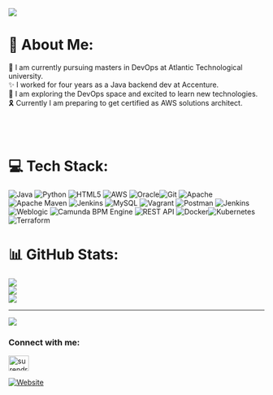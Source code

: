 ![](https://github.com/Surendran17/Private-Bag/blob/master/hello-world.gif)

# 💫 About Me:
:confetti_ball: I am currently pursuing masters in DevOps at Atlantic Technological university. 
 <br> :sparkles: I worked for four years as a Java backend dev at Accenture.
 <br> :sparkler: I am exploring the DevOps space and excited to learn new technologies.
<br> :reminder_ribbon: Currently I am preparing to get certified as AWS solutions architect.<br><br><br><br>


# 💻 Tech Stack:
![Java](https://img.shields.io/badge/java-%23ED8B00.svg?style=for-the-badge&logo=java&logoColor=white) ![Python](https://img.shields.io/badge/python-3670A0?style=for-the-badge&logo=python&logoColor=ffdd54) ![HTML5](https://img.shields.io/badge/html5-%23E34F26.svg?style=for-the-badge&logo=html5&logoColor=white) ![AWS](https://img.shields.io/badge/AWS-%23FF9900.svg?style=for-the-badge&logo=amazon-aws&logoColor=white) ![Oracle](https://img.shields.io/badge/Oracle-F80000?style=for-the-badge&logo=oracle&logoColor=white)![Git](https://img.shields.io/badge/Oracle-F80000?style=for-the-badge&logo=oracle&logoColor=white)   ![Apache](https://img.shields.io/badge/apache-%23D42029.svg?style=for-the-badge&logo=apache&logoColor=white) ![Apache Maven](https://img.shields.io/badge/Apache%20Maven-C71A36?style=for-the-badge&logo=Apache%20Maven&logoColor=white) ![Jenkins](https://img.shields.io/badge/jenkins-%232C5263.svg?style=for-the-badge&logo=jenkins&logoColor=white) ![MySQL](https://img.shields.io/badge/mysql-%2300f.svg?style=for-the-badge&logo=mysql&logoColor=white) ![Vagrant](https://img.shields.io/badge/vagrant-%231563FF.svg?style=for-the-badge&logo=vagrant&logoColor=white) ![Postman](https://img.shields.io/badge/Postman-FF6C37?style=for-the-badge&logo=postman&logoColor=white) ![Jenkins](https://img.shields.io/badge/java-%23ED8B00.svg?style=for-the-badge&logo=java&logoColor=white)![Weblogic](https://img.shields.io/badge/python-3670A0?style=for-the-badge&logo=python&logoColor=ffdd54) ![Camunda BPM Engine](https://img.shields.io/badge/html5-%23E34F26.svg?style=for-the-badge&logo=html5&logoColor=white) ![REST API](https://img.shields.io/badge/AWS-%23FF9900.svg?style=for-the-badge&logo=amazon-aws&logoColor=white) ![Docker](https://img.shields.io/badge/Oracle-F80000?style=for-the-badge&logo=oracle&logoColor=white)![Kubernetes](https://img.shields.io/badge/Oracle-F80000?style=for-the-badge&logo=oracle&logoColor=white) ![Terraform](https://img.shields.io/badge/Oracle-F80000?style=for-the-badge&logo=oracle&logoColor=white)  


# 📊 GitHub Stats:
![](https://github-readme-stats.vercel.app/api?username=surendran17&theme=blue-green&hide_border=true&include_all_commits=false&count_private=false)<br/>
![](https://github-readme-streak-stats.herokuapp.com/?user=surendran17&theme=blue-green&hide_border=true)<br/>
![](https://github-readme-stats.vercel.app/api/top-langs/?username=surendran17&theme=blue-green&hide_border=true&include_all_commits=false&count_private=false&layout=compact)

---
[![](https://visitcount.itsvg.in/api?id=surendran17&icon=8&color=0)](https://visitcount.itsvg.in)

<h3 align="left">Connect with me:</h3>
<p align="left">
<a href="https://linkedin.com/in/surendran-gopinathan" target="blank"><img align="center" src="https://raw.githubusercontent.com/rahuldkjain/github-profile-readme-generator/master/src/images/icons/Social/linked-in-alt.svg" alt="surendran-gopinathan" height="30" width="40" /></a>
</p>

[![Website](https://img.shields.io/badge/Website-%23082E4E.svg?style=for-the-badge&textColor=EAB41F)](https://surendranportfolio.github.io/Menu/)


